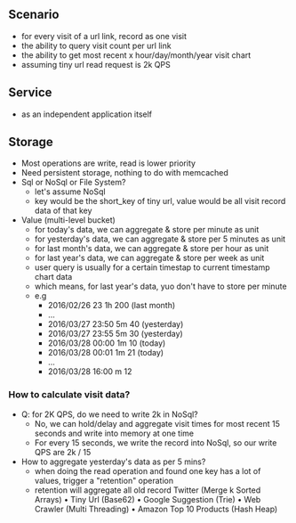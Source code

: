 ## Scenario
- for every visit of a url link, record as one visit
- the ability to query visit count per url link
- the ability to get most recent x hour/day/month/year visit chart
- assuming tiny url read request is 2k QPS

## Service
- as an independent application itself

## Storage
- Most operations are write, read is lower priority
- Need persistent storage, nothing to do with memcached
- Sql or NoSql or File System?
	- let's assume NoSql
	- key would be the short_key of tiny url, value would be all visit record data of that key
- Value (multi-level bucket)
	- for today's data, we can aggregate & store per minute as unit
	- for yesterday's data, we can aggregate & store per 5 minutes as unit
	- for last month's data, we can aggregate & store per hour as unit
	- for last year's data, we can aggregate & store per week as unit
	- user query is usually for a certain timestap to current timestamp chart data
	- which means, for last year's data, yuo don't have to store per minute
	- e.g
		- 2016/02/26 23 1h 200     (last month)
		- ...
		- 2016/03/27 23:50 5m 40 (yesterday)
		- 2016/03/27 23:55 5m 30 (yesterday)
		- 2016/03/28 00:00 1m 10 (today)
		- 2016/03/28 00:01 1m 21	(today)
		- ...
		- 2016/03/28 16:00 m 12
### How to calculate visit data?
- Q: for 2K QPS, do we need to write 2k in NoSql?
	- No, we can hold/delay and aggregate visit times for most recent 15 seconds and write into memory at one time
	- For every 15 seconds, we write the record into NoSql, so our write QPS are 2k / 15
- How to aggregate yesterday's data as per 5 mins?
	- when doing the read operation and found one key has a lot of values, trigger a "retention" operation
	- retention will aggregate all old record
Twitter (Merge k Sorted Arrays)
• Tiny Url (Base62)
• Google Suggestion (Trie)
• Web Crawler (Multi Threading)
• Amazon Top 10 Products (Hash Heap)
<!--stackedit_data:
eyJoaXN0b3J5IjpbNjc0MTQxMTU2XX0=
-->